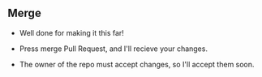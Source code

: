 ## Merge

- Well done for making it this far!

- Press merge Pull Request, and I'll recieve your changes.

- The owner of the repo must accept changes, so I'll accept them soon.